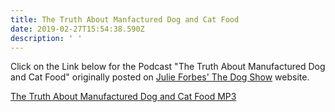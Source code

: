 ```yaml
---
title: The Truth About Manfactured Dog and Cat Food
date: 2019-02-27T15:54:38.590Z
description: ' '
---
```

Click on the Link below for the Podcast "The Truth About Manufactured Dog and Cat Food" originally posted on [Julie Forbes' The Dog Show](http://www.dogradioshow.com) website.

[The Truth About Manufactured Dog and Cat Food MP3](/img/julie-forbes-dog-show-truth-manufactured-dog-and-cat-food.mp3)
